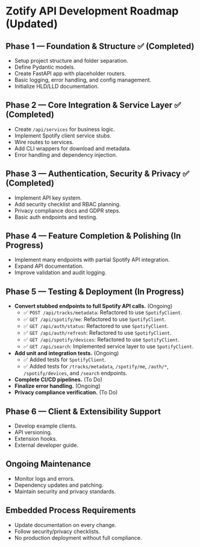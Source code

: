 # Zotify API Development Roadmap (Updated)

## Phase 1 — Foundation & Structure ✅ (Completed)

- Setup project structure and folder separation.
- Define Pydantic models.
- Create FastAPI app with placeholder routers.
- Basic logging, error handling, and config management.
- Initialize HLD/LLD documentation.

## Phase 2 — Core Integration & Service Layer ✅ (Completed)

- Create `/api/services` for business logic.
- Implement Spotify client service stubs.
- Wire routes to services.
- Add CLI wrappers for download and metadata.
- Error handling and dependency injection.

## Phase 3 — Authentication, Security & Privacy ✅ (Completed)

- Implement API key system.
- Add security checklist and RBAC planning.
- Privacy compliance docs and GDPR steps.
- Basic auth endpoints and testing.

## Phase 4 — Feature Completion & Polishing (In Progress)

- Implement many endpoints with partial Spotify API integration.
- Expand API documentation.
- Improve validation and audit logging.

## Phase 5 — Testing & Deployment (In Progress)

- **Convert stubbed endpoints to full Spotify API calls.** (Ongoing)
  - ✅ `POST /api/tracks/metadata`: Refactored to use `SpotifyClient`.
  - ✅ `GET /api/spotify/me`: Refactored to use `SpotifyClient`.
  - ✅ `GET /api/auth/status`: Refactored to use `SpotifyClient`.
  - ✅ `GET /api/auth/refresh`: Refactored to use `SpotifyClient`.
  - ✅ `GET /api/spotify/devices`: Refactored to use `SpotifyClient`.
  - ✅ `GET /api/search`: Implemented service layer to use `SpotifyClient`.
- **Add unit and integration tests.** (Ongoing)
  - ✅ Added tests for `SpotifyClient`.
  - ✅ Added tests for `/tracks/metadata`, `/spotify/me`, `/auth/*`, `/spotify/devices`, and `/search` endpoints.
- **Complete CI/CD pipelines.** (To Do)
- **Finalize error handling.** (Ongoing)
- **Privacy compliance verification.** (To Do)

## Phase 6 — Client & Extensibility Support

- Develop example clients.
- API versioning.
- Extension hooks.
- External developer guide.

## Ongoing Maintenance

- Monitor logs and errors.
- Dependency updates and patching.
- Maintain security and privacy standards.

## Embedded Process Requirements

- Update documentation on every change.
- Follow security/privacy checklists.
- No production deployment without full compliance.
